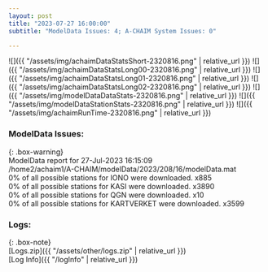 ```yaml
---
layout: post
title: "2023-07-27 16:00:00"
subtitle: "ModelData Issues: 4; A-CHAIM System Issues: 0"

---
```


![]({{ "/assets/img/achaimDataStatsShort-2320816.png" | relative_url }})
![]({{ "/assets/img/achaimDataStatsLong00-2320816.png" | relative_url }})
![]({{ "/assets/img/achaimDataStatsLong01-2320816.png" | relative_url }})
![]({{ "/assets/img/achaimDataStatsLong02-2320816.png" | relative_url }})
![]({{ "/assets/img/modelDataDataStats-2320816.png" | relative_url }})
![]({{ "/assets/img/modelDataStationStats-2320816.png" | relative_url }})
![]({{ "/assets/img/achaimRunTime-2320816.png" | relative_url }})


### ModelData Issues:  
  
{: .box-warning}  
 ModelData report for 27-Jul-2023 16:15:09   
 /home2/achaim1/A-CHAIM/modelData/2023/208/16/modelData.mat   
 0% of all possible stations for IONO were downloaded. x885   
 0% of all possible stations for KASI were downloaded. x3890   
 0% of all possible stations for QGN were downloaded. x10   
 0% of all possible stations for KARTVERKET were downloaded. x3599   
  


### Logs:  
  
{: .box-note}  
[Logs.zip]({{ "/assets/other/logs.zip" | relative_url }})  
[Log Info]({{ "/logInfo" | relative_url }})  
